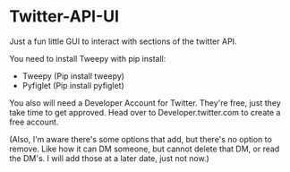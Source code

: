 # Twitter-API-UI
Just a fun little GUI to interact with sections of the twitter API.

You need to install Tweepy with pip install:
 - Tweepy (Pip install tweepy)
 - Pyfiglet (Pip install pyfiglet)
 
You also will need a Developer Account for Twitter. They're free, just they take time to get approved. 
Head over to Developer.twitter.com to create a free account.

(Also, I'm aware there's some options that add, but there's no option to remove. Like how it can DM someone, but cannot delete that DM, or read the DM's. I will add those at a later date, just not now.)
